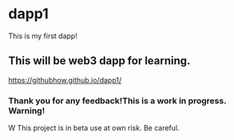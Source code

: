 # dapp1
This is my first dapp!
## This will be web3 dapp for learning.
https://githubhow.github.io/dapp1/
### Thank you for any feedback!This is a work in progress. Warning!
 W
This project is in beta use at own risk. Be careful.